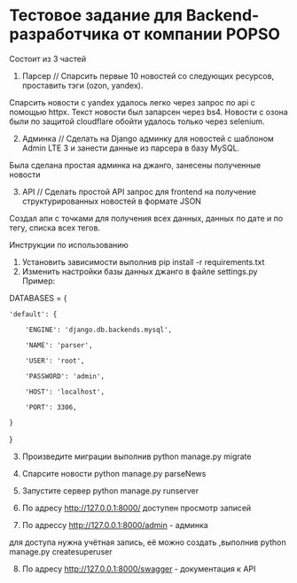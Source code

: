 # Тестовое задание для Backend-разработчика от компании POPSO

Состоит из 3 частей

1.  Парсер // Спарсить первые 10 новостей со следующих ресурсов, проставить тэги (ozon, yandex).

Спарсить новости с yandex удалось легко через запрос по api с помощью httpx. Текст новости был запарсен через bs4. 
Новости с озона были по защитой cloudflare обойти удалось только через selenium.

2. Админка // Сделать на Django админку для новостей с шаблоном Admin LTE 3 и занести данные из парсера в базу MySQL.

Была сделана простая админка на джанго, занесены полученные новости

3. API // Сделать простой API запрос для frontend на получение структурированных новостей в формате JSON

Создал апи с точками для получения всех данных, данных по дате и по тегу, списка всех тегов.

Инструкции по использованию

1. Установить зависимости выполнив pip install -r requirements.txt
2. Изменить настройки базы данных джанго в файле settings.py
Пример:

DATABASES = {

    'default': {
    
        'ENGINE': 'django.db.backends.mysql',
        
        'NAME': 'parser',
        
        'USER': 'root',
        
        'PASSWORD': 'admin',
        
        'HOST': 'localhost',
        
        'PORT': 3306,
        
    }
    
}

3. Произведите миграции выполнив python manage.py migrate

4. Спарсите новости python manage.py parseNews

5. Запустите сервер python manage.py runserver

6. По адресу http://127.0.0.1:8000/ доступен просмотр записей

7. По адрессу http://127.0.0.1:8000/admin - админка 

для доступа нужна учётная запись, её можно создать ,выполнив python manage.py createsuperuser

8. По адресу http://127.0.0.1:8000/swagger - документация к API
 
